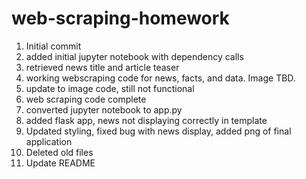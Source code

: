 # web-scraping-homework
1. Initial commit
2. added initial jupyter notebook with dependency calls 
3. retrieved news title and article teaser
4. working webscraping code for news, facts, and data. Image TBD.
5. update to image code, still not functional
6. web scraping code complete
7. converted jupyter notebook to app.py
8. added flask app, news not displaying correctly in template
9. Updated styling, fixed bug with news display, added png of final application
10. Deleted old files
11. Update README
